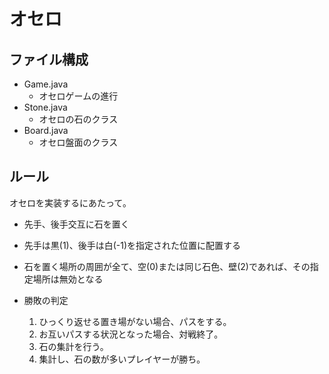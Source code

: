 # オセロ
## ファイル構成
- Game.java
  - オセロゲームの進行
- Stone.java
  - オセロの石のクラス
- Board.java
  - オセロ盤面のクラス

## ルール
オセロを実装するにあたって。
- 先手、後手交互に石を置く
- 先手は黒(1)、後手は白(-1)を指定された位置に配置する
- 石を置く場所の周囲が全て、空(0)または同じ石色、壁(2)であれば、その指定場所は無効となる
  
- 勝敗の判定
  1. ひっくり返せる置き場がない場合、パスをする。
  2. お互いパスする状況となった場合、対戦終了。
  3. 石の集計を行う。 
  4. 集計し、石の数が多いプレイヤーが勝ち。